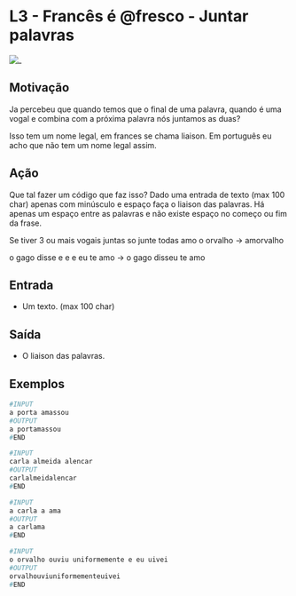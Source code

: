 # L3 - Francês é @fresco - Juntar palavras

![_](https://raw.githubusercontent.com/qxcodefup/arcade/master/base/fresco/cover.jpg)

## Motivação

Ja percebeu que quando temos que o final de uma palavra, quando é uma vogal e combina com a próxima palavra nós juntamos as duas?

Isso tem um nome legal, em frances se chama liaison. Em português eu acho que não tem um nome legal assim.

## Ação

Que tal fazer um código que faz isso? Dado uma entrada de texto (max 100 char) apenas com minúsculo e espaço faça o liaison das palavras. Há apenas um espaço entre as palavras e não existe espaço no começo ou fim da frase.

Se tiver 3 ou mais vogais juntas so junte todas amo o orvalho -> amorvalho

o gago disse e e e eu te amo -> o gago disseu te amo

## Entrada

* Um texto. (max 100 char)

## Saída

* O liaison das palavras.

## Exemplos

``` py
#INPUT
a porta amassou
#OUTPUT
a portamassou
#END

#INPUT
carla almeida alencar
#OUTPUT
carlalmeidalencar
#END

#INPUT
a carla a ama
#OUTPUT
a carlama
#END

#INPUT
o orvalho ouviu uniformemente e eu uivei
#OUTPUT
orvalhouviuniformementeuivei
#END
```
